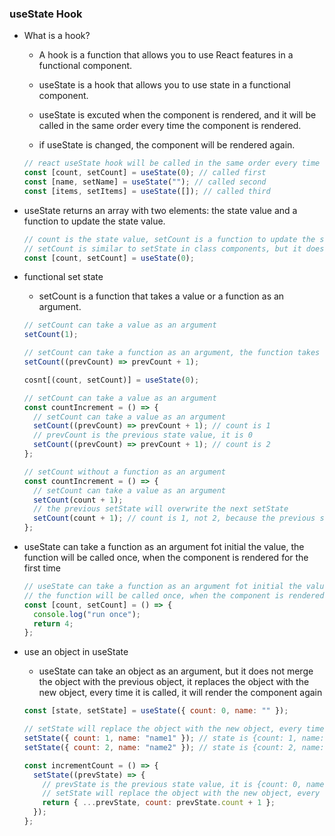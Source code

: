 ### useState Hook

- What is a hook?

  - A hook is a function that allows you to use React features in a functional component.

  - useState is a hook that allows you to use state in a functional component.

  - useState is excuted when the component is rendered, and it will be called in the same order every time the component is rendered.

  - if useState is changed, the component will be rendered again.

  ```javascript
  // react useState hook will be called in the same order every time the component is rendered, and it can not be called conditionally
  const [count, setCount] = useState(0); // called first
  const [name, setName] = useState(""); // called second
  const [items, setItems] = useState([]); // called third
  ```

- useState returns an array with two elements: the state value and a function to update the state value.

  ```javascript
  // count is the state value, setCount is a function to update the state value
  // setCount is similar to setState in class components, but it does not merge the state value with the previous state value, it replaces the state value with the new state value, every time it is called, it will render the component again
  const [count, setCount] = useState(0);
  ```

- functional set state

  - setCount is a function that takes a value or a function as an argument.

  ```javascript
  // setCount can take a value as an argument
  setCount(1);

  // setCount can take a function as an argument, the function takes the previous state value as an argument, and returns the new state value
  setCount((prevCount) => prevCount + 1);
  ```

  ```javascript
  cosnt[(count, setCount)] = useState(0);

  // setCount can take a value as an argument
  const countIncrement = () => {
    // setCount can take a value as an argument
    setCount((prevCount) => prevCount + 1); // count is 1
    // prevCount is the previous state value, it is 0
    setCount((prevCount) => prevCount + 1); // count is 2
  };

  // setCount without a function as an argument
  const countIncrement = () => {
    // setCount can take a value as an argument
    setCount(count + 1);
    // the previous setState will overwrite the next setState
    setCount(count + 1); // count is 1, not 2, because the previous setState will overwrite the next setState
  };
  ```

- useState can take a function as an argument fot initial the value, the function will be called once, when the component is rendered for the first time

  ```javascript
  // useState can take a function as an argument fot initial the value
  // the function will be called once, when the component is rendered for the first time
  const [count, setCount] = () => {
    console.log("run once");
    return 4;
  };
  ```

- use an object in useState

  - useState can take an object as an argument, but it does not merge the object with the previous object, it replaces the object with the new object, every time it is called, it will render the component again

  ```javascript
  const [state, setState] = useState({ count: 0, name: "" });

  // setState will replace the object with the new object, every time it is called, it will render the component again
  setState({ count: 1, name: "name1" }); // state is {count: 1, name: 'name1'}
  setState({ count: 2, name: "name2" }); // state is {count: 2, name: 'name2'}

  const incrementCount = () => {
    setState((prevState) => {
      // prevState is the previous state value, it is {count: 0, name: ''}
      // setState will replace the object with the new object, every time it is called, it will render the component again, use ...prevState to merge the object with the previous object, and then update the object
      return { ...prevState, count: prevState.count + 1 };
    });
  };
  ```